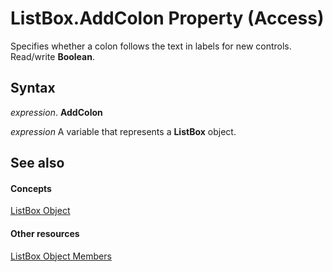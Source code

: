 
# ListBox.AddColon Property (Access)

Specifies whether a colon follows the text in labels for new controls. Read/write  **Boolean**.


## Syntax

 _expression_. **AddColon**

 _expression_ A variable that represents a **ListBox** object.


## See also


#### Concepts


[ListBox Object](6bc00755-34e7-4fc2-8e72-40dae2010dd8.md)
#### Other resources


[ListBox Object Members](d87ad51b-9a46-21f3-f6d6-ef98ea8aaf6d.md)
